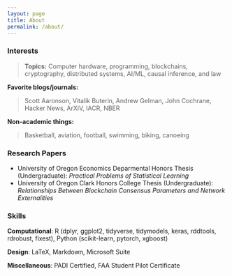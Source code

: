 ```yaml
---
layout: page
title: About
permalink: /about/
---
```

### Interests
 > **Topics:** Computer hardware, programming, blockchains, cryptography, distributed systems, AI/ML, causal inference, and law

**Favorite blogs/journals:** 
> Scott Aaronson, Vitalik Buterin, Andrew Gelman, John Cochrane, Hacker News, ArXiV, IACR, NBER

**Non-academic things:** 
> Basketball, aviation, football, swimming, biking, canoeing

### Research Papers
- University of Oregon Economics Deparmental Honors Thesis (Undergraduate): *Practical Problems of Statistical Learning*
- University of Oregon Clark Honors College Thesis (Undergraduate): *Relationships Between Blockchain Consensus Parameters and Network Externalities*

### Skills
**Computational**: R (dplyr, ggplot2, tidyverse, tidymodels, keras, rddtools, rdrobust, fixest), Python (scikit-learn, pytorch, xgboost)

**Design**: LaTeX, Markdown, Microsoft Suite

**Miscellaneous**: PADI Certified, FAA Student Pilot Certificate

